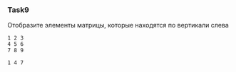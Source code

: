 ### Task9

Отобразите элементы матрицы, которые находятся по вертикали слева

```
1 2 3
4 5 6
7 8 9

1 4 7
```
